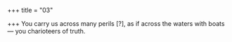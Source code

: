 +++
title = "03"

+++
You carry us across many perils [?], as if across the waters with boats— you charioteers of truth.